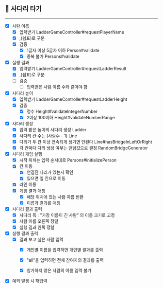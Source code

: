 ## 🚀 사다리 타기

---
- [x] 사람 이름
  - [x] 입력받기 LadderGameController#requestPlayerName
  - [x] ,(쉼표)로 구분
  - [x] 검증
    - [x] 1글자 이상 5글자 이하 Person#validate
    - [x] 중복 불가 Persons#validate

- [x] 실행 결과 
  - [x] 입력받기 LadderGameController#requestLadderResult
  - [x] ,(쉼표)로 구분
  - [ ] 검증
    - [ ] 입력받은 사람 이름 수와 같아야 함

- [x] 사다리 높이
  - [x] 입력받기 LadderGameController#requestLadderHeight
  - [x] 검증
    - [x] 정수 Height#validateIntegerNumber
    - [x] 2이상 100이하 Height#validateNumberRange

- [x] 사다리 생성
  - [x] 입력 받은 높이의 사다리 생성 Ladder
  - [x] 사다리 칸 수는 (사람수 - 1) Line
  - [x] 다리가 두 칸 이상 연속되게 생기면 안된다 Line#hasBridgeInLeftOrRight
  - [x] 각 칸마다 다리 생성 여부는 랜덤값으로 결정 RandomBridgeGenerator

- [x] 사다리 게임 실행
  - [x] 시작 위치는 입력 순서대로 Persons#initializePerson
  - [x] 칸 이동
    - [x] 연결된 다리가 있는지 확인
    - [x] 있으면 옆 칸으로 이동
  - [x] 라인 이동
  - [x] 게임 결과 매칭
    - [x] 해당 위치에 있는 사람 이름 반환
    - [x] 이름과 결과를 매칭

- [x] 사다리 결과 출력
  - [x] 사다리 폭 : "가장 이름이 긴 사람" 의 이름 크기로 고정
  - [x] 사람 이름 오른쪽 정렬
  - [x] 실행 결과 왼쪽 정렬

- [x] 실행 결과 출력
  - [x] 결과 보고 싶은 사람 입력
    - [x] 개인별 이름을 입력하면 개인별 결과를 출력
    - [x] "all"을 입력하면 전체 참여자의 결과를 출력
    - [x] 참가하지 않은 사람의 이름 입력 불가


- [x] 예외 발생 시 재입력
